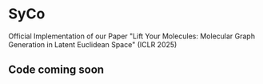 # SyCo
Official Implementation of our Paper "Lift Your Molecules: Molecular Graph Generation in Latent Euclidean Space" (ICLR 2025)

## Code coming soon
